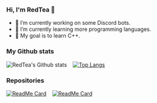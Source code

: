 ### Hi, I'm RedTea 👋

- 🔭 I’m currently working on some Discord bots.
- 🌱 I’m currently learning more programming languages.
- 🥅 My goal is to learn C++.

### My Github stats
![RedTea's Github stats](https://github-readme-stats.vercel.app/api?username=redteadeveloper&show_icons=true&theme=tokyonight)&nbsp;&nbsp;&nbsp;
[![Top Langs](https://github-readme-stats.vercel.app/api/top-langs/?username=redteadeveloper&theme=tokyonight)](https://github.com/anuraghazra/github-readme-stats)
### Repositories
[![ReadMe Card](https://github-readme-stats.vercel.app/api/pin/?username=redteadeveloper&repo=Memey-Man&theme=tokyonight)](https://github.com/redteadeveloper/Memey-Man)&nbsp;&nbsp;&nbsp;
[![ReadMe Card](https://github-readme-stats.vercel.app/api/pin/?username=redteadeveloper&repo=Maestro&theme=tokyonight)](https://github.com/redteadeveloper/Maestro)
